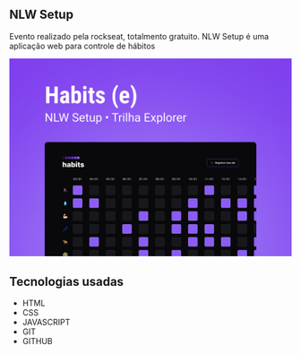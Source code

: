 ## NLW Setup
<p>Evento realizado pela rockseat, totalmento gratuito. NLW Setup é uma aplicação web para controle de hábitos</p>

<img alt="Projeto habits" src="cover.jpg">

## Tecnologias usadas

- HTML
- CSS
- JAVASCRIPT
- GIT 
- GITHUB